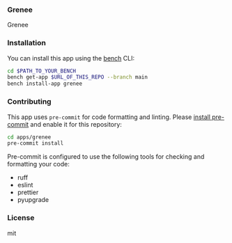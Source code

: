 ### Grenee

Grenee

### Installation

You can install this app using the [bench](https://github.com/frappe/bench) CLI:

```bash
cd $PATH_TO_YOUR_BENCH
bench get-app $URL_OF_THIS_REPO --branch main
bench install-app grenee
```

### Contributing

This app uses `pre-commit` for code formatting and linting. Please [install pre-commit](https://pre-commit.com/#installation) and enable it for this repository:

```bash
cd apps/grenee
pre-commit install
```

Pre-commit is configured to use the following tools for checking and formatting your code:

- ruff
- eslint
- prettier
- pyupgrade

### License

mit
